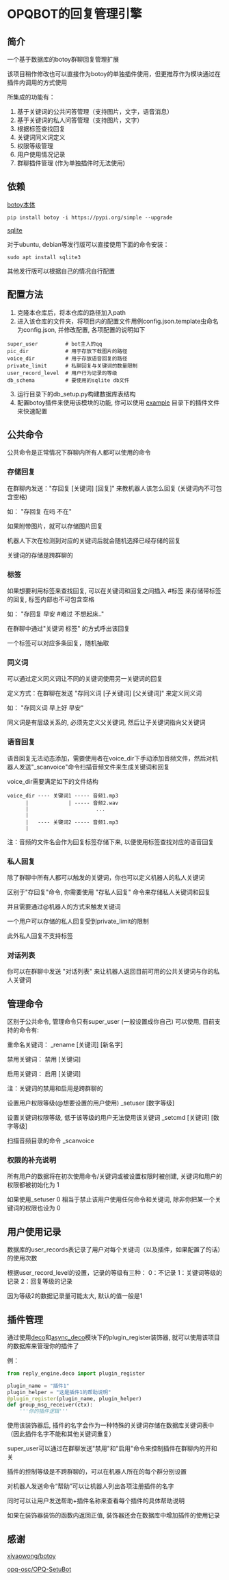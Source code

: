 # OPQBOT的回复管理引擎

## 简介

一个基于数据库的botoy群聊回复管理扩展

该项目稍作修改也可以直接作为botoy的单独插件使用，但更推荐作为模块通过在插件内调用的方式使用

所集成的功能有：
1. 基于关键词的公共问答管理（支持图片，文字，语音消息）
2. 基于关键词的私人问答管理（支持图片，文字）
3. 根据标签查找回复
4. 关键词同义词定义
5. 权限等级管理
6. 用户使用情况记录
7. 群聊插件管理 (作为单独插件时无法使用)

## 依赖

[botoy本体](https://github.com/opq-osc/botoy) 

```shell
pip install botoy -i https://pypi.org/simple --upgrade
```

[sqlite](https://www.sqlite.org/index.html)

对于ubuntu, debian等发行版可以直接使用下面的命令安装：

```shell
sudo apt install sqlite3
```

其他发行版可以根据自己的情况自行配置

## 配置方法

1. 克隆本仓库后，将本仓库的路径加入path
2. 进入该仓库的文件夹，将项目内的配置文件用例config.json.template虫命名为config.json, 并修改配置, 各项配置的说明如下
```shell
super_user         # bot主人的qq
pic_dir            # 用于存放下载图片的路径
voice_dir          # 用于存放语音回复的路径
private_limit      # 私聊回复与关键词的数量限制
user_record_level  # 用户行为记录的等级
db_schema          # 要使用的sqlite db文件
```
3. 运行目录下的db_setup.py构建数据库表结构
4. 配置botoy插件来使用该模块的功能, 你可以使用 [example](example/bot_reply_engine) 目录下的插件文件来快速配置

## 公共命令

公共命令是正常情况下群聊内所有人都可以使用的命令

### 存储回复

在群聊内发送："存回复 [关键词] [回复]" 来教机器人该怎么回复 (关键词内不可包含空格)

如： "存回复 在吗 不在"

如果附带图片，就可以存储图片回复

机器人下次在检测到对应的关键词后就会随机选择已经存储的回复

关键词的存储是跨群聊的

### 标签

如果想要利用标签来查找回复, 可以在关键词和回复之间插入 #标签 来存储带标签的回复, 标签内部也不可包含空格

如： "存回复 早安 #难过 不想起床.."

在群聊中通过"关键词 标签" 的方式呼出该回复

一个标签可以对应多条回复，随机抽取

### 同义词

可以通过定义同义词让不同的关键词使用另一关键词的回复

定义方式：在群聊在发送 "存同义词 [子关键词] [父关键词]" 来定义同义词

如： "存同义词 早上好 早安"

同义词是有层级关系的, 必须先定义父关键词, 然后让子关键词指向父关键词

### 语音回复

语音回复无法动态添加，需要使用者在voice_dir下手动添加音频文件，然后对机器人发送"_scanvoice"命令扫描音频文件来生成关键词和回复

voice_dir需要满足如下的文件结构

```
voice_dir ---- 关键词1 ----- 音频1.mp3
      |             | ----- 音频2.wav
      |                      ...
      |
      |   ---- 关键词2 ----- 音频1.mp3
      |
```
注：音频的文件名会作为回复标签存储下来, 以便使用标签查找对应的语音回复

### 私人回复

除了群聊中所有人都可以触发的关键词，你也可以定义机器人的私人关键词

区别于"存回复"命令, 你需要使用 "存私人回复" 命令来存储私人关键词和回复

并且需要通过@机器人的方式来触发关键词

一个用户可以存储的私人回复受到private_limit的限制

此外私人回复不支持标签

### 对话列表

你可以在群聊中发送 "对话列表" 来让机器人返回目前可用的公共关键词与你的私人关键词

## 管理命令

区别于公共命令, 管理命令只有super_user (一般设置成你自己) 可以使用, 目前支持的命令有:

重命名关键词：
_rename [关键词] [新名字]

禁用关键词：
禁用 [关键词]

启用关键词：
启用 [关键词]

注：关键词的禁用和启用是跨群聊的

设置用户权限等级(@想要设置的用户使用)
_setuser [数字等级]

设置关键词权限等级, 低于该等级的用户无法使用该关键词
_setcmd [关键词] [数字等级]

扫描音频目录的命令
_scanvoice

### 权限的补充说明

所有用户的数据将在初次使用命令/关键词或被设置权限时被创建, 关键词和用户的权限都被初始化为 1

如果使用_setuser 0 相当于禁止该用户使用任何命令和关键词, 除非你把某一个关键词的权限也设为 0

## 用户使用记录

数据库的user_records表记录了用户对每个关键词（以及插件，如果配置了的话）的使用次数

根据user_record_level的设置，记录的等级有三种：
0：不记录
1：关键词等级的记录
2：回复等级的记录

因为等级2的数据记录量可能太大, 默认的值一般是1

## 插件管理

通过使用[deco](reply_engine/deco)和[async_deco](reply_engine/async_deco)模块下的plugin_register装饰器, 就可以使用该项目的数据库来管理你的插件了

例：

```python
from reply_engine.deco import plugin_register

plugin_name = "插件1"
plugin_helper = "这是插件1的帮助说明"
@plugin_register(plugin_name, plugin_helper)
def group_msg_receiver(ctx):
    '''你的插件逻辑'''
```
使用该装饰器后, 插件的名字会作为一种特殊的关键词存储在数据库关键词表中（因此插件名字不能和其他关键词重复）

super_user可以通过在群聊发送"禁用"和"启用"命令来控制插件在群聊内的开和关

插件的控制等级是不跨群聊的，可以在机器人所在的每个群分别设置

对机器人发送命令“帮助”可以让机器人列出各项注册插件的名字

同时可以让用户发送帮助+插件名称来查看每个插件的具体帮助说明

如果在装饰器装饰的函数内返回正值, 装饰器还会在数据库中增加插件的使用记录

## 感谢

[xiyaowong/botoy](https://github.com/opq-osc/botoy)

[opq-osc/OPQ-SetuBot](https://github.com/opq-osc/OPQ-SetuBot)
